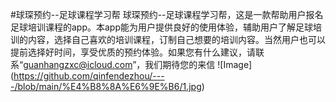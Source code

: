 #球琛预约--足球课程学习帮
球琛预约--足球课程学习帮，这是一款帮助用户报名足球培训课程的app。本app能为用户提供良好的使用体验，辅助用户了解足球培训的内容，选择自己喜欢的培训课程，订制自己想要的培训内容。当然用户也可以提前选择好时间，享受优质的预约体验。如果您有什么建议，请联系“guanhangzxc@icloud.com”，我们期待您的来信
![Image]
(https://github.com/qinfendezhou/----/blob/main/%E4%B8%8A%E6%9E%B6/1.jpg)
